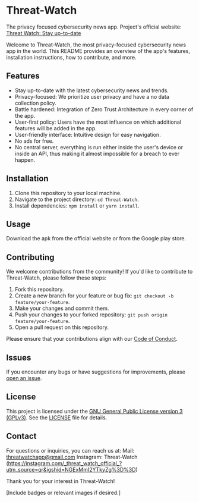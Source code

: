 # Threat-Watch
The privacy focused cybersecurity news app. Project's official website: [Threat Watch: Stay up-to-date](https://threatwatch.unofficialcreators.com)

Welcome to Threat-Watch, the most privacy-focused cybersecurity news app in the world. This README provides an overview of the app's features, installation instructions, how to contribute, and more.

## Features

- Stay up-to-date with the latest cybersecurity news and trends.
- Privacy-focused: We prioritize user privacy and have a no data collection policy.
- Battle hardened: Integration of Zero Trust Architecture in every corner of the app.
- User-first policy: Users have the most influence on which additional features will be added in the app.
- User-friendly interface: Intuitive design for easy navigation.
- No ads for free.
- No central server, everything is run either inside the user's device or inside an API, thus making it almost impossible for a breach to ever happen.

## Installation

1. Clone this repository to your local machine.
2. Navigate to the project directory: `cd Threat-Watch`.
3. Install dependencies: `npm install` or `yarn install`.

## Usage

Download the apk from the official website or from the Google play store.

## Contributing

We welcome contributions from the community! If you'd like to contribute to Threat-Watch, please follow these steps:

1. Fork this repository.
2. Create a new branch for your feature or bug fix: `git checkout -b feature/your-feature`.
3. Make your changes and commit them.
4. Push your changes to your forked repository: `git push origin feature/your-feature`.
5. Open a pull request on this repository.

Please ensure that your contributions align with our [Code of Conduct](CODE_OF_CONDUCT.md).

## Issues

If you encounter any bugs or have suggestions for improvements, please [open an issue](https://github.com/kochas23/Threat-Watch/issues).

## License

This project is licensed under the [GNU General Public License version 3 (GPLv3)](LICENSE.md). See the [LICENSE](LICENSE.md) file for details.

## Contact

For questions or inquiries, you can reach us at:
Mail: threatwatchapp@gmail.com 
Instagram: Threat-Watch (https://instagram.com/_threat_watch_official_?utm_source=qr&igshid=NGExMmI2YTkyZg%3D%3D)

Thank you for your interest in Threat-Watch!

[Include badges or relevant images if desired.]

